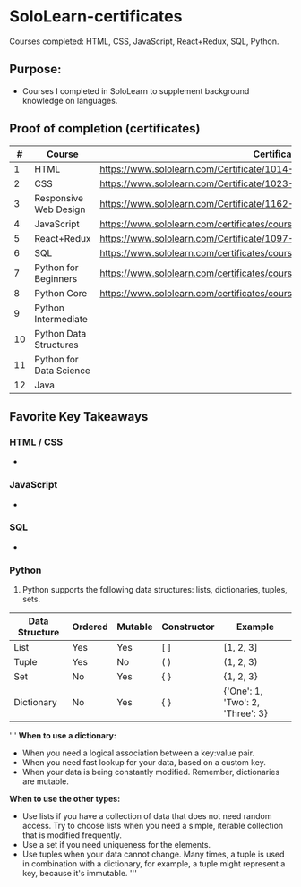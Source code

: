 # SoloLearn-certificates
Courses completed: HTML, CSS, JavaScript, React+Redux, SQL, Python.

## Purpose: 
* Courses I completed in SoloLearn to supplement background knowledge on languages. 

## Proof of completion (certificates)

| # | Course  | Certificate |
| ------------- | ------------- | ------------- |
| 1 | HTML  | https://www.sololearn.com/Certificate/1014-18375186/jpg  |
| 2 | CSS  | https://www.sololearn.com/Certificate/1023-18375186/jpg  |
| 3 | Responsive Web Design  | https://www.sololearn.com/Certificate/1162-18375186/jpg  |
| 4 | JavaScript  | https://www.sololearn.com/certificates/course/en/18375186/1024/landscape/png  |
| 5 | React+Redux  | https://www.sololearn.com/Certificate/1097-18375186/jpg/  |
| 6 | SQL  | https://www.sololearn.com/certificates/course/en/18375186/1060/landscape/png  |
| 7 | Python for Beginners  | https://www.sololearn.com/certificates/course/en/18375186/1157/landscape/png |
| 8 | Python Core  | https://www.sololearn.com/certificates/course/en/18375186/1073/landscape/png  |
| 9 | Python Intermediate  |   |
| 10 | Python Data Structures  |   |
| 11 | Python for Data Science  |   |
| 12 | Java  |   |


## Favorite Key Takeaways
### HTML / CSS
*

### JavaScript
* 

### SQL
*

### Python
1. Python supports the following data structures: lists, dictionaries, tuples, sets. 

| Data Structure | Ordered  | Mutable | Constructor | Example |
| ------------- | ------------- | ------------- | ------------- | ------------- |
| List | Yes | Yes | [ ] | [1, 2, 3] 
| Tuple | Yes | No | ( ) | (1, 2, 3)
| Set | No | Yes | { } | {1, 2, 3}
| Dictionary | No | Yes | { } | {'One': 1, 'Two': 2, 'Three': 3} 

'''
**When to use a dictionary:**
- When you need a logical association between a key:value pair. 
- When you need fast lookup for your data, based on a custom key. 
- When your data is being constantly modified. Remember, dictionaries are mutable. 

**When to use the other types:**
- Use lists if you have a collection of data that does not need random access. Try to choose lists when you need a simple, iterable collection that is modified frequently. 
- Use a set if you need uniqueness for the elements. 
- Use tuples when your data cannot change. 
Many times, a tuple is used in combination with a dictionary, for example, a tuple might represent a key, because it's immutable. 
'''
